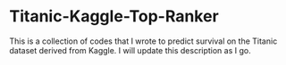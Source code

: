 # Titanic-Kaggle-Top-Ranker
This is a collection of codes that I wrote to predict survival on the Titanic dataset derived from Kaggle. I will update this description as I go.
